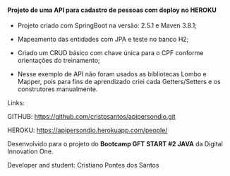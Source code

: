 #### **Projeto de uma API para cadastro de pessoas com deploy no HEROKU**

- Projeto criado com SpringBoot na versão: 2.5.1 e Maven 3.8.1;

- Mapeamento das entidades com JPA e teste no banco H2;

- Criado um CRUD básico com chave única para o CPF conforme orientações do treinamento;

- Nesse exemplo de API não foram usados as bibliotecas Lombo e Mapper, pois para fins de aprendizado criei cada Getters/Setters e os construtores manualmente.



Links:

GITHUB: https://github.com/cristpsantos/apipersondio.git

HEROKU: https://apipersondio.herokuapp.com/people/



Desenvolvido para o projeto do **Bootcamp GFT START #2 JAVA** da Digital Innovation One.

Developer and student: Cristiano Pontes dos Santos

